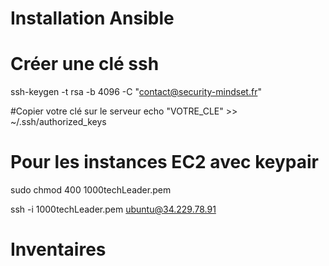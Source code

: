 # Installation Ansible

# Créer une clé ssh
ssh-keygen -t rsa -b 4096 -C "contact@security-mindset.fr"

#Copier votre clé sur le serveur 
echo "VOTRE_CLE" >> ~/.ssh/authorized_keys

# Pour les instances EC2 avec keypair
sudo chmod 400 1000techLeader.pem

ssh -i 1000techLeader.pem ubuntu@34.229.78.91
# Inventaires


# 